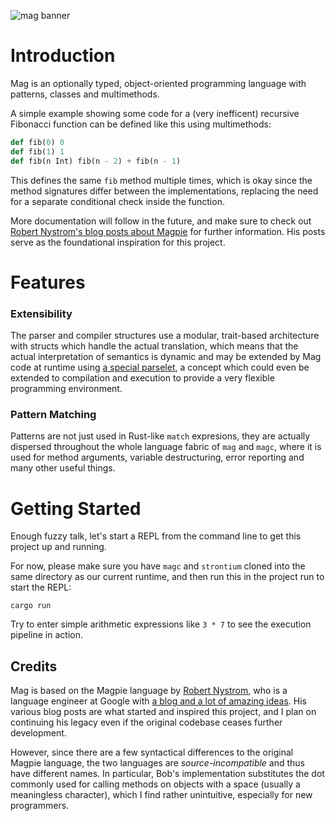 ![mag banner](https://world-of-music.at/downloads/bird-banner.png)

# Introduction

Mag is an optionally typed, object-oriented programming language with patterns, classes and multimethods.

A simple example showing some code for a (very inefficent) recursive Fibonacci function can be defined like this using multimethods:

```python
def fib(0) 0
def fib(1) 1
def fib(n Int) fib(n - 2) + fib(n - 1)
```

This defines the same `fib` method multiple times, which is okay since the method signatures differ between the implementations, replacing the need for a separate conditional check inside the function.

More documentation will follow in the future, and make sure to check out [Robert Nystrom's blog posts about Magpie](https://journal.stuffwithstuff.com/category/magpie/) for further information. His posts serve as the foundational inspiration for this project.

# Features

### Extensibility

The parser and compiler structures use a modular, trait-based architecture with structs which handle the actual translation, which means that the actual interpretation of semantics is dynamic and may be extended by Mag code at runtime using [a special parselet](https://journal.stuffwithstuff.com/2011/02/13/extending-syntax-from-within-a-language/), a concept which could even be extended to compilation and execution to provide a very flexible programming environment.

### Pattern Matching

Patterns are not just used in Rust-like `match` expresions, they are actually dispersed throughout the whole language fabric of `mag` and `magc`, where it is used for method arguments, variable destructuring, error reporting and many other useful things.

# Getting Started

Enough fuzzy talk, let's start a REPL from the command line to get this project up and running.

For now, please make sure you have `magc` and `strontium` cloned into the same directory as our current runtime, and then run this in the project run to start the REPL:

```
cargo run
```

Try to enter simple arithmetic expressions like `3 * 7` to see the execution pipeline in action.

## Credits

Mag is based on the Magpie language by [Robert Nystrom](http://stuffwithstuff.com/), who is a language engineer at Google with [a blog and a lot of amazing ideas](http://journal.stuffwithstuff.com/category/magpie/). His various blog posts are what started and inspired this project, and I plan on continuing his legacy even if the original codebase ceases further development.

However, since there are a few syntactical differences to the original Magpie language, the two languages are *source-incompatible* and thus have different names. In particular, Bob's implementation substitutes the dot commonly used for calling methods on objects with a space (usually a meaningless character), which I find rather unintuitive, especially for new programmers.

<!--
# Roadmap


- [x] REPL
  - [x] Basic interface for entering commands
  - [ ] Cursor Movement
  - [ ] Syntax Highlighting with `syntect`
  - [ ] Error Reporting
    - [x] Simple error handling
    - [ ] Complex error messages with source code and help
  - [ ] Multi-Line Input
-->

